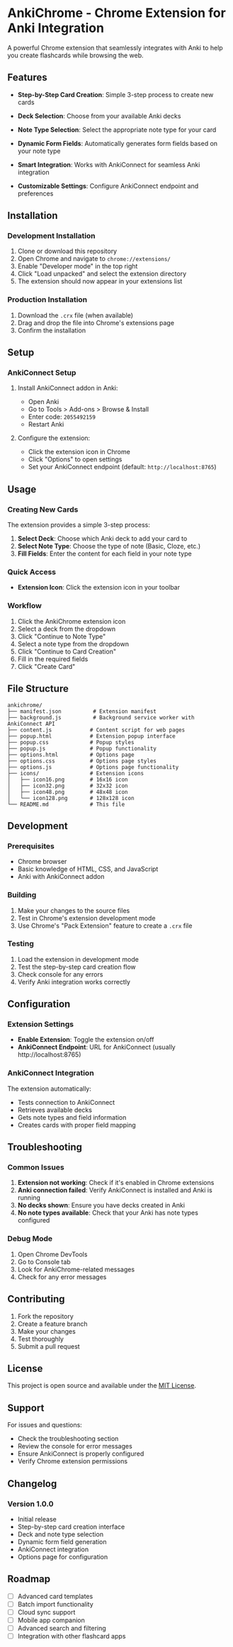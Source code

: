 # AnkiChrome - Chrome Extension for Anki Integration

A powerful Chrome extension that seamlessly integrates with Anki to help you create flashcards while browsing the web.

## Features

- **Step-by-Step Card Creation**: Simple 3-step process to create new cards
- **Deck Selection**: Choose from your available Anki decks
- **Note Type Selection**: Select the appropriate note type for your card
- **Dynamic Form Fields**: Automatically generates form fields based on your note type
- **Smart Integration**: Works with AnkiConnect for seamless Anki integration

- **Customizable Settings**: Configure AnkiConnect endpoint and preferences

## Installation

### Development Installation

1. Clone or download this repository
2. Open Chrome and navigate to `chrome://extensions/`
3. Enable "Developer mode" in the top right
4. Click "Load unpacked" and select the extension directory
5. The extension should now appear in your extensions list

### Production Installation

1. Download the `.crx` file (when available)
2. Drag and drop the file into Chrome's extensions page
3. Confirm the installation

## Setup

### AnkiConnect Setup

1. Install AnkiConnect addon in Anki:
   - Open Anki
   - Go to Tools > Add-ons > Browse & Install
   - Enter code: `2055492159`
   - Restart Anki

2. Configure the extension:
   - Click the extension icon in Chrome
   - Click "Options" to open settings
   - Set your AnkiConnect endpoint (default: `http://localhost:8765`)

## Usage

### Creating New Cards

The extension provides a simple 3-step process:

1. **Select Deck**: Choose which Anki deck to add your card to
2. **Select Note Type**: Choose the type of note (Basic, Cloze, etc.)
3. **Fill Fields**: Enter the content for each field in your note type

### Quick Access

- **Extension Icon**: Click the extension icon in your toolbar


### Workflow

1. Click the AnkiChrome extension icon
2. Select a deck from the dropdown
3. Click "Continue to Note Type"
4. Select a note type from the dropdown
5. Click "Continue to Card Creation"
6. Fill in the required fields
7. Click "Create Card"

## File Structure

```
ankichrome/
├── manifest.json          # Extension manifest
├── background.js          # Background service worker with AnkiConnect API
├── content.js            # Content script for web pages
├── popup.html            # Extension popup interface
├── popup.css             # Popup styles
├── popup.js              # Popup functionality
├── options.html          # Options page
├── options.css           # Options page styles
├── options.js            # Options page functionality
├── icons/                # Extension icons
│   ├── icon16.png        # 16x16 icon
│   ├── icon32.png        # 32x32 icon
│   ├── icon48.png        # 48x48 icon
│   └── icon128.png       # 128x128 icon
└── README.md             # This file
```

## Development

### Prerequisites

- Chrome browser
- Basic knowledge of HTML, CSS, and JavaScript
- Anki with AnkiConnect addon

### Building

1. Make your changes to the source files
2. Test in Chrome's extension development mode
3. Use Chrome's "Pack Extension" feature to create a `.crx` file

### Testing

1. Load the extension in development mode
2. Test the step-by-step card creation flow
3. Check console for any errors
4. Verify Anki integration works correctly

## Configuration

### Extension Settings

- **Enable Extension**: Toggle the extension on/off
- **AnkiConnect Endpoint**: URL for AnkiConnect (usually http://localhost:8765)

### AnkiConnect Integration

The extension automatically:
- Tests connection to AnkiConnect
- Retrieves available decks
- Gets note types and field information
- Creates cards with proper field mapping

## Troubleshooting

### Common Issues

1. **Extension not working**: Check if it's enabled in Chrome extensions
2. **Anki connection failed**: Verify AnkiConnect is installed and Anki is running
3. **No decks shown**: Ensure you have decks created in Anki
4. **No note types available**: Check that your Anki has note types configured

### Debug Mode

1. Open Chrome DevTools
2. Go to Console tab
3. Look for AnkiChrome-related messages
4. Check for any error messages

## Contributing

1. Fork the repository
2. Create a feature branch
3. Make your changes
4. Test thoroughly
5. Submit a pull request

## License

This project is open source and available under the [MIT License](LICENSE).

## Support

For issues and questions:
- Check the troubleshooting section
- Review the console for error messages
- Ensure AnkiConnect is properly configured
- Verify Chrome extension permissions

## Changelog

### Version 1.0.0
- Initial release
- Step-by-step card creation interface
- Deck and note type selection
- Dynamic form field generation
- AnkiConnect integration
- Options page for configuration

## Roadmap

- [ ] Advanced card templates
- [ ] Batch import functionality
- [ ] Cloud sync support
- [ ] Mobile app companion
- [ ] Advanced search and filtering
- [ ] Integration with other flashcard apps 